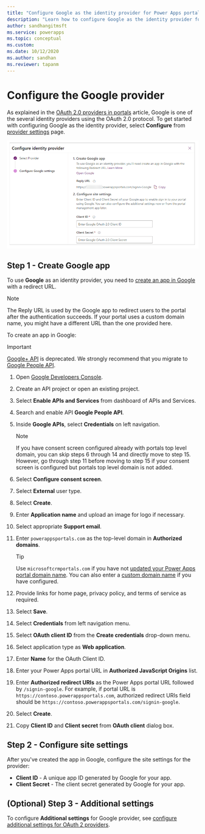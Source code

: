 ```yaml
---
title: "Configure Google as the identity provider for Power Apps portals | MicrosoftDocs"
description: "Learn how to configure Google as the identity provider for Power Apps portals."
author: sandhangitmsft
ms.service: powerapps
ms.topic: conceptual
ms.custom: 
ms.date: 10/12/2020
ms.author: sandhan
ms.reviewer: tapanm
---
```


# Configure the Google provider

As explained in the [OAuth 2.0 providers in portals](configure-oauth2-provider.md) article, Google is one of the several identity providers using the OAuth 2.0 protocol. To get started with configuring Google as the identity provider, select **Configure** from [provider settings](use-simplified-authentication-configuration.md#add-configure-or-delete-an-identity-provider) page.

![Configure the Google app](media/use-simplified-authentication-configuration/configure-google.png "Configure the Google app")

## Step 1 - Create Google app

To use **Google** as an identity provider, you need to [create an app in Google](https://console.developers.google.com/) with a redirect URL.

> [!NOTE]
> The Reply URL is used by the Google app to redirect users to the portal after the authentication succeeds. If your portal uses a custom domain name, you might have a different URL than the one provided here.​

To create an app in Google:

> [!IMPORTANT]
> [Google+ API](https://developers.google.com/people/legacy) is deprecated. We strongly recommend that you migrate to [Google People API](https://developers.google.com/people).

1. Open [Google Developers Console](https://console.developers.google.com/).  
1. Create an API project or open an existing project.
1. Select **Enable APIs and Services** from dashboard of APIs and Services.
1. Search and enable API **Google People API**.
1. Inside **Google APIs**, select **Credentials** on left navigation.

    > [!NOTE]
    > If you have consent screen configured already with portals top level domain, you can skip steps 6 through 14 and directly move to step 15. However, go through step 11 before moving to step 15 if your consent screen is configured but portals top level domain is not added.

1. Select **Configure consent screen**.
1. Select **External** user type.
1. Select **Create**.
1. Enter **Application name** and upload an image for logo if necessary.
1. Select appropriate **Support email**.
1. Enter `powerappsportals.com` as the top-level domain in **Authorized domains**. 
    > [!TIP]
    > Use `microsoftcrmportals.com` if you have not [updated your Power Apps portal domain name](../admin/update-portal-domain.md). You can also enter a [custom domain name](../admin/add-custom-domain.md) if you have configured.
1. Provide links for home page, privacy policy, and terms of service as required. 
1. Select **Save**.
1. Select **Credentials** from left navigation menu.
1. Select **OAuth client ID** from the **Create credentials** drop-down menu.
1. Select application type as **Web application**.
1. Enter **Name** for the OAuth Client ID.
1. Enter your Power Apps portal URL in **Authorized JavaScript Origins** list.
1. Enter **Authorized redirect URIs** as the Power Apps portal URL followed by `/signin-google`. For example, if portal URL is `https://contoso.powerappsportals.com`, authorized redirect URIs field should be `https://contoso.powerappsportals.com/signin-google`.
1. Select **Create**.
1. Copy **Client ID** and **Client secret** from **OAuth client** dialog box.

## Step 2 - Configure site settings

After you've created the app in Google, configure the site settings for the provider:

- **Client ID** - A unique app ID generated by Google for your app.​
- **Client Secret** -   The client secret generated by Google for your app.

## (Optional) Step 3 - Additional settings

To configure **Additional settings** for Google provider, see [configure additional settings for OAuth 2 providers](configure-oauth2-settings.md).
